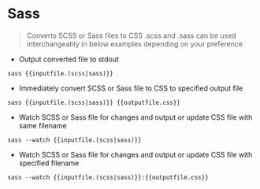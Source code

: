 # Sass

> Converts SCSS or Sass files to CSS
> .scss and .sass can be used interchangeably in below examples depending on your preference

- Output converted file to stdout

`sass {{inputfile.(scss|sass)}}`

- Immediately convert SCSS or Sass file to CSS to specified output file

`sass {{inputfile.(scss|sass)}} {{outputfile.css}}`

- Watch SCSS or Sass file for changes and output or update CSS file with same filename

`sass --watch {{inputfile.(scss|sass)}}`

- Watch SCSS or Sass file for changes and output or update CSS file with specified filename

`sass --watch {{inputfile.(scss|sass)}}:{{outputfile.css}}`